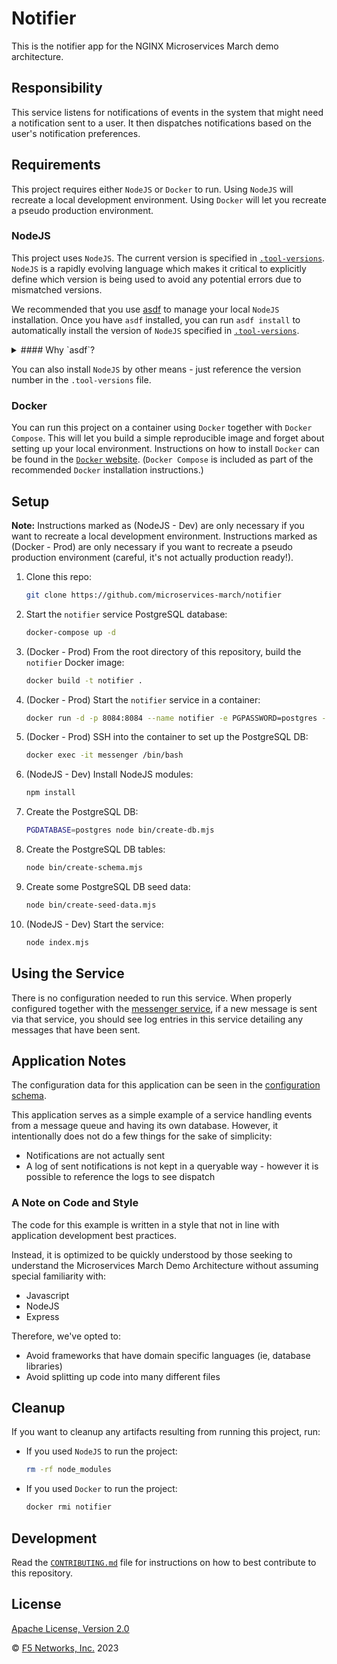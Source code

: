 # Notifier

This is the notifier app for the NGINX Microservices March demo architecture.

## Responsibility

This service listens for notifications of events in the system that might need a notification sent to a user. It then dispatches notifications based on the user's notification preferences.

## Requirements

This project requires either `NodeJS` or `Docker` to run. Using `NodeJS` will recreate a local development environment. Using `Docker` will let you recreate a pseudo production environment.

### NodeJS

This project uses `NodeJS`. The current version is specified in [`.tool-versions`](https://github.com/microservices-march/notifier/blob/main/.tool-versions). `NodeJS` is a rapidly evolving language which makes it critical to explicitly define which version is being used to avoid any potential errors due to mismatched versions.

We recommended that you use [asdf](https://asdf-vm.com/guide/getting-started.html) to manage your local `NodeJS` installation. Once you have `asdf` installed, you can run `asdf install` to automatically install the version of `NodeJS` specified in [`.tool-versions`](https://github.com/microservices-march/notifier/blob/main/.tool-versions).

<details>
<summary>
#### Why `asdf`?
</summary>
In a microservices environment, you may have to work on projects that use different versions of a runtime like `NodeJS`, or use a different language altogether!

[asdf](https://asdf-vm.com/guide/getting-started.html) is a single tool that lets you manage multiple versions of different languages in isolation and will automatically install and/or switch to the required runtime/version in any directory that has a `.tool-versions` file.

This is helpful in getting closer to [dev/prod parity](https://12factor.net/dev-prod-parity) in a microservices environment. As you can see in this project, the [GitHub action workflow](https://github.com/microservices-march/notifier/blob/main/.github/workflows/test.yml) uses the same version called out in [`.tool-versions`](https://github.com/microservices-march/notifier/blob/main/.tool-versions) to test the codebase and build a Docker image.

This way, if we use `asdf` we're guaranteed to be developing, testing, and releasing to a consistent version of NodeJS.
</details>

You can also install `NodeJS` by other means - just reference the version number in the `.tool-versions` file.

### Docker

You can run this project on a container using `Docker` together with `Docker Compose`. This will let you build a simple reproducible image and forget about setting up your local environment. Instructions on how to install `Docker` can be found in the [`Docker` website](https://docs.docker.com/get-docker/). (`Docker Compose` is included as part of the recommended `Docker` installation instructions.)

## Setup

**Note:** Instructions marked as (NodeJS - Dev) are only necessary if you want to recreate a local development environment. Instructions marked as (Docker - Prod) are only necessary if you want to recreate a pseudo production environment (careful, it's not actually production ready!).

1. Clone this repo:

    ```bash
    git clone https://github.com/microservices-march/notifier
    ```

2. Start the `notifier` service PostgreSQL database:

    ```bash
    docker-compose up -d
    ```

3. (Docker - Prod) From the root directory of this repository, build the `notifier` Docker image:

    ```bash
    docker build -t notifier .
    ```

4. (Docker - Prod) Start the `notifier` service in a container:

    ```bash
    docker run -d -p 8084:8084 --name notifier -e PGPASSWORD=postgres -e CREATE_DB_NAME=notifier -e PGHOST=notifier-db-1 -e AMQPHOST=rabbitmq -e AMQPPORT=5672 -e PORT=8084 -e PGPORT=5433 --network mm_2023 notifier

    ```

5. (Docker - Prod) SSH into the container to set up the PostgreSQL DB:

    ```bash
    docker exec -it messenger /bin/bash
    ```

6. (NodeJS - Dev) Install NodeJS modules:

    ```bash
    npm install
    ```

7. Create the PostgreSQL DB:

    ```bash
    PGDATABASE=postgres node bin/create-db.mjs
    ```

8. Create the PostgreSQL DB tables:

    ```bash
    node bin/create-schema.mjs
    ```

9. Create some PostgreSQL DB seed data:

    ```bash
    node bin/create-seed-data.mjs
    ```

10. (NodeJS - Dev) Start the service:

    ```bash
    node index.mjs
    ```

## Using the Service

There is no configuration needed to run this service. When properly configured together with the [messenger service](https://github.com/microservices-march/messenger), if a new message is sent via that service, you should see log entries in this service detailing any messages that have been sent.

## Application Notes

The configuration data for this application can be seen in the [configuration schema](https://github.com/microservices-march/notifier/blob/main/config/config.mjs).

This application serves as a simple example of a service handling events from a message queue and having its own database. However, it intentionally does not do a few things for the sake of simplicity:

* Notifications are not actually sent
* A log of sent notifications is not kept in a queryable way - however it is possible to reference the logs to see dispatch

### A Note on Code and Style

The code for this example is written in a style that not in line with application development best practices.

Instead, it is optimized to be quickly understood by those seeking to understand the Microservices March Demo Architecture without assuming special familiarity with:

* Javascript
* NodeJS
* Express

Therefore, we've opted to:

* Avoid frameworks that have domain specific languages (ie, database libraries)
* Avoid splitting up code into many different files

## Cleanup

If you want to cleanup any artifacts resulting from running this project, run:

* If you used `NodeJS` to run the project:

  ```bash
  rm -rf node_modules
  ```

* If you used `Docker` to run the project:

  ```bash
  docker rmi notifier
  ```

## Development

Read the [`CONTRIBUTING.md`](https://github.com/microservices-march/notifier/blob/main/CONTRIBUTING.md) file for instructions on how to best contribute to this repository.

## License

[Apache License, Version 2.0](https://github.com/microservices-march/notifier/blob/main/LICENSE)

&copy; [F5 Networks, Inc.](https://www.f5.com/) 2023

